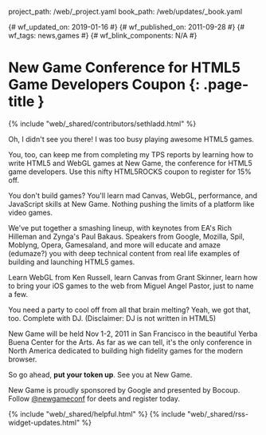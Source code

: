 project_path: /web/_project.yaml book_path: /web/updates/_book.yaml

{# wf_updated_on: 2019-01-16 #} {# wf_published_on: 2011-09-28 #} {# wf_tags: news,games #} {# wf_blink_components: N/A #}

# New Game Conference for HTML5 Game Developers Coupon {: .page-title }

{% include "web/_shared/contributors/sethladd.html" %}

<p>
Oh, I didn't see you there! I was too busy playing awesome HTML5 games.
</p>

<p>
You, too, can keep me from completing my TPS reports by learning how to write HTML5 and WebGL games at New Game, the conference for HTML5 game developers. Use this nifty HTML5ROCKS coupon to register for 15% off.
</p>

<p>
You don't build games? You'll learn mad Canvas, WebGL, performance, and JavaScript skills at New Game. Nothing pushing the limits of a platform like video games.
</p>

<p>
We've put together a smashing lineup, with keynotes from EA's Rich Hilleman and Zynga's Paul Bakaus. Speakers from Google, Mozilla, Spil, Moblyng, Opera, Gamesaland, and more will educate and amaze (edumaze?) you with deep technical content from real life examples of building and launching HTML5 games.
</p>

<p>
Learn WebGL from Ken Russell, learn Canvas from Grant Skinner, learn how to bring your iOS games to the web from Miguel Angel Pastor, just to name a few.
</p>

<p>
You need a party to cool off from all that brain melting? Yeah, we got that, too. Complete with DJ.  (Disclaimer: DJ is not written in HTML5)
</p>

<p>
New Game will be held Nov 1-2, 2011 in San Francisco in the beautiful Yerba Buena Center for the Arts. As far as we can tell, it's the only conference in North America dedicated to building high fidelity games for the modern browser.
</p>

<p>
So go ahead, <strong>put your token up</strong>. See you at New Game.
</p>

<p>
New Game is proudly sponsored by Google and presented by Bocoup. Follow <a href="https://twitter.com/newgameconf">@newgameconf</a> for deets and register today.
</p>

{% include "web/_shared/helpful.html" %} {% include "web/_shared/rss-widget-updates.html" %}